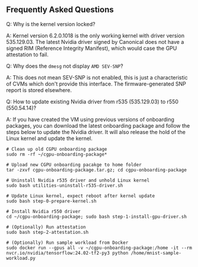 ## Frequently Asked Questions

Q: Why is the kernel version locked?

A: Kernel version 6.2.0.1018 is the only working kernel with driver version 535.129.03. The latest Nvidia driver signed by Canonical does not have a signed RIM (Reference Integrity Manifest), which would case the GPU attestation to fail.

Q: Why does the `dmesg` not display `AMD SEV-SNP`?

A: This does not mean SEV-SNP is not enabled, this is just a characteristic of CVMs which don't provide this interface. The firmware-generated SNP report is stored elsewhere.

Q: How to update existing Nvidia driver from r535 (535.129.03) to r550 (550.54.14)?

A: If you have created the VM using previous versions of onboarding packages, you can download the latest onboarding package and follow the steps below to update the Nvidia driver. It will also release the hold of the Linux kernel and update the kernel.

```
# Clean up old CGPU onboarding package
sudo rm -rf ~/cgpu-onboarding-package*

# Upload new CGPU onboarding pacakge to home folder
tar -zxvf cgpu-onboarding-package.tar.gz; cd cgpu-onboarding-package

# Uninstall Nvidia r535 driver and unhold Linux kernel
sudo bash utilities-uninstall-r535-driver.sh

# Update Linux kernel, expect reboot after kernel update
sudo bash step-0-prepare-kernel.sh

# Install Nvidia r550 driver
cd ~/cgpu-onboarding-package; sudo bash step-1-install-gpu-driver.sh

# (Optionally) Run attestation
sudo bash step-2-attestation.sh

# (Optionally) Run sample workload from Docker
sudo docker run --gpus all -v ~/cgpu-onboarding-package:/home -it --rm nvcr.io/nvidia/tensorflow:24.02-tf2-py3 python /home/mnist-sample-workload.py
```
